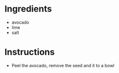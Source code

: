 # Ingredients
- avocado
- lime
- salt
# Instructions
- Peel the avocado, remove the seed and it to a bowl

